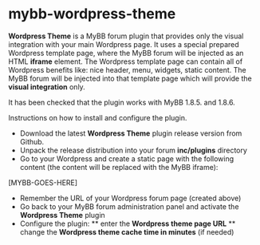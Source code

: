 # mybb-wordpress-theme

**Wordpress Theme** is a MyBB forum plugin that provides only the visual integration with your main Wordpress page.
It uses a special prepared Wordpress template page, where the MyBB forum will be injected as an HTML **iframe** element.
The Wordpress template page can contain all of Wordpress benefits like: nice header, menu, widgets, static content. The MyBB forum will
be injected into that template page which will provide the **visual integration** only.

It has been checked that the plugin works with MyBB 1.8.5. and 1.8.6.


Instructions on how to install and configure the plugin.

* Download the latest **Wordpress Theme** plugin release version from Github.
* Unpack the release distribution into your forum **inc/plugins** directory
* Go to your Wordpress and create a static page with the following content (the content will be replaced with the MyBB iframe):

[MYBB-GOES-HERE]

* Remember the URL of your Wordpress forum page (created above)
* Go back to your MyBB forum administration panel and activate the **Wordpress Theme** plugin
* Configure the plugin:
** enter the **Wordpress theme page URL**
** change the **Wordpress theme cache time in minutes** (if needed)

